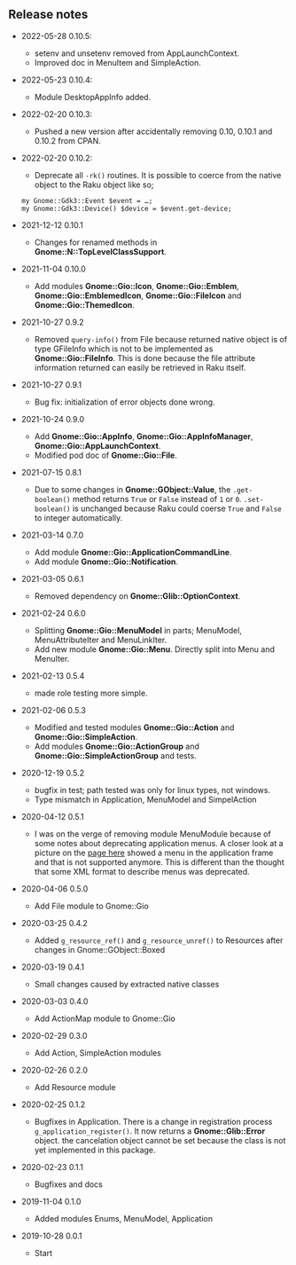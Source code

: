 ## Release notes
<!-- Wrong mods to implement
  * Add module **Gnome::Gio::Emblem**.
  * Add module **Gnome::Gio::EmblemedIcon**.
-->
* 2022-05-28 0.10.5:
  * setenv and unsetenv removed from AppLaunchContext.
  * Improved doc in MenuItem and SimpleAction.


* 2022-05-23 0.10.4:
  * Module DesktopAppInfo added.

* 2022-02-20 0.10.3:
  * Pushed a new version after accidentally removing 0.10, 0.10.1 and 0.10.2 from CPAN.

* 2022-02-20 0.10.2:
  * Deprecate all `-rk()` routines. It is possible to coerce from the native object to the Raku object like so;
  ```
  my Gnome::Gdk3::Event $event = …;
  my Gnome::Gdk3::Device() $device = $event.get-device;
  ```

* 2021-12-12 0.10.1
  * Changes for renamed methods in **Gnome::N::TopLevelClassSupport**.

* 2021-11-04 0.10.0
  * Add modules **Gnome::Gio::Icon**, **Gnome::Gio::Emblem**, **Gnome::Gio::EmblemedIcon**, **Gnome::Gio::FileIcon** and **Gnome::Gio::ThemedIcon**.

* 2021-10-27 0.9.2
  * Removed `query-info()` from File because returned native object is of type GFileInfo which is not to be implemented as **Gnome::Gio::FileInfo**. This is done because the file attribute information returned can easily be retrieved in Raku itself.

* 2021-10-27 0.9.1
  * Bug fix: initialization of error objects done wrong.

* 2021-10-24 0.9.0
  * Add **Gnome::Gio::AppInfo**, **Gnome::Gio::AppInfoManager**, **Gnome::Gio::AppLaunchContext**.
  * Modified pod doc of **Gnome::Gio::File**.

* 2021-07-15 0.8.1
  * Due to some changes in **Gnome::GObject::Value**, the `.get-boolean()` method returns `True` or `False` instead of `1` or `0`. `.set-boolean()` is unchanged because Raku could coerse `True` and `False` to integer automatically.

* 2021-03-14 0.7.0
  * Add module **Gnome::Gio::ApplicationCommandLine**.
  * Add module **Gnome::Gio::Notification**.

* 2021-03-05 0.6.1
  * Removed dependency on **Gnome::Glib::OptionContext**.

* 2021-02-24 0.6.0
  * Splitting **Gnome::Gio::MenuModel** in parts; MenuModel, MenuAttributeIter and MenuLinkIter.
  * Add new module **Gnome::Gio::Menu**. Directly split into Menu and MenuIter.

* 2021-02-13 0.5.4
  * made role testing more simple.

* 2021-02-06 0.5.3
  * Modified and tested modules **Gnome::Gio::Action** and **Gnome::Gio::SimpleAction**.
  * Add modules **Gnome::Gio::ActionGroup** and **Gnome::Gio::SimpleActionGroup** and tests.

* 2020-12-19 0.5.2
  * bugfix in test; path tested was only for linux types, not windows.
  * Type mismatch in Application, MenuModel and SimpelAction

* 2020-04-12 0.5.1
  * I was on the verge of removing module MenuModule because of some notes about deprecating application menus. A closer look at a picture on the [page here](https://wiki.gnome.org/HowDoI/ApplicationMenu) showed a menu in the application frame and that is not supported anymore. This is different than the thought that some XML format to describe menus was deprecated.

* 2020-04-06 0.5.0
  * Add File module to Gnome::Gio

* 2020-03-25 0.4.2
  * Added `g_resource_ref()` and `g_resource_unref()` to Resources after changes in Gnome::GObject::Boxed
* 2020-03-19 0.4.1
  * Small changes caused by extracted native classes

* 2020-03-03 0.4.0
  * Add ActionMap module to Gnome::Gio

* 2020-02-29 0.3.0
  * Add Action, SimpleAction modules

* 2020-02-26 0.2.0
  * Add Resource module

* 2020-02-25 0.1.2
  * Bugfixes in Application. There is a change in registration process `g_application_register()`. It now returns a **Gnome::Glib::Error** object. the cancelation object cannot be set because the class is not yet implemented in this package.

* 2020-02-23 0.1.1
  * Bugfixes and docs

* 2019-11-04 0.1.0
  * Added modules Enums, MenuModel, Application

* 2019-10-28 0.0.1
  * Start

